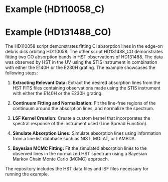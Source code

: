 # Example (HD110058_C)
# Example (HD131488_CO)

The HD110058 script demonstrates fitting CI absorption lines in the edge-on debris disk orbiting HD110058. The other script HD131488_CO demonstrates fitting two CO absorption bands in HST observations of HD131488. The data was observed by HST in the UV using the STIS instrument in combination with either the E140H or the E230H grating. The example showcases the following steps:

1. **Extracting Relevant Data:** Extract the desired absorption lines from the HST FITS files containing observations made using the STIS instrument with either the E140H or the E230H grating.

2. **Continuum Fitting and Normalization:** Fit the line-free regions of the continuum around the absorption lines, and normalize the spectrum.

3. **LSF Kernel Creation:** Create a custom kernel that incorporates the spectral response of the instrument used (Line Spread Function).

4. **Simulate Absorption Lines:** Simulate absorption lines using information from a line list database such as NIST, MOLAT, or LAMBDA.

5. **Bayesian MCMC Fitting:** Fit the simulated absorption lines to the observed lines in the normalized HST spectrum using a Bayesian Markov Chain Monte Carlo (MCMC) approach.

The repository includes the HST data files and lSF files necessary for running the example.

